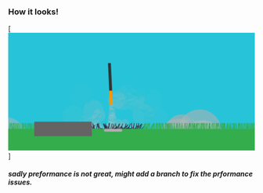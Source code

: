 ### How it looks!

[![how it looks!](https://github.com/victorDigital/p5.js-Experiments/blob/main/rocketGame/how%20is%20looks.png?raw=true)]

##### sadly preformance is not great, might add a branch to fix the prformance issues.


